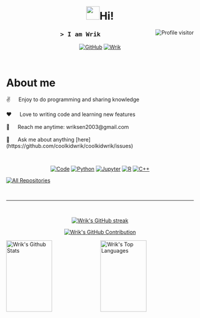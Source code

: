 <h1 align="center"> <img src="https://emojis.slackmojis.com/emojis/images/1531849430/4246/blob-sunglasses.gif?1531849430" width="36"/>Hi!</h1>

<!-- Visitors  -->

<a href="https://komarev.com/ghpvc/?username=coolkidwrik">
  <img align="right" src="https://komarev.com/ghpvc/?username=coolkidwrik&label=Visitors&color=0e75b6&style=flat" alt="Profile visitor" />
</a>

<!-- Intro  -->
<h3 align="center">
        <samp>&gt; I am
                <b><a target="_blank">Wrik</a></b>
        </samp>
</h3>

<!-- Socials  -->
<p align="center">
 <a href="https://github.com/coolkidwrik" target="_blank">
   <img alt="GitHub" src="https://img.shields.io/badge/-@coolkidwrik-181717?style=flat-square&logo=GitHub&logoColor=white"></a>
 <a href="https://www.linkedin.com/in/wrik-sen-2b7b30212/" target="_blank">
  <img src="https://img.shields.io/badge/LinkedIn-0077B5?style=for-the-badge&logo=linkedin&logoColor=white" alt="Wrik"/>
 </a>
</p>
<br />
<!--
**coolkidwrik/coolkidwrik** is a ✨ _special_ ✨ repository because its `README.md` (this file) appears on your GitHub profile.

Here are some ideas to get you started:

- 🔭 I’m currently working on ...
- 🌱 I’m currently learning ...
- 👯 I’m looking to collaborate on ...
- 🤔 I’m looking for help with ...
- 💬 Ask me about ...
- 📫 How to reach me: ...
- 😄 Pronouns: ...
- ⚡ Fun fact: ...
-->
<br />

<!-- About Section -->
 # About me
 
<p>
  <!-- put languages here, align right -->
 ✌️ &emsp; Enjoy to do programming and sharing knowledge <br/><br/>
 ❤️ &emsp; Love to writing code and learning new features<br/><br/>
 📧 &emsp; Reach me anytime: wriksen2003@gmail.com<br/><br/>
 💬 &emsp; Ask me about anything [here](https://github.com/coolkidwrik/coolkidwrik/issues)

</p>

<br />

<!-- List of Languages -->
<p align="center">
    <a href="https://github.com/coolkidwrik?tab=repositories" target="_blank"><img alt="Code" src="https://img.shields.io/badge/-code-000000?style=flat-square&logo=Plex&logoColor=white"></a>
    <a href="https://github.com/coolkidwrik?tab=repositories&language=python" target="_blank"><img alt="Python" src="https://img.shields.io/badge/Python-FFD43B?style=flat-square&logo=python&logoColor=darkgreen"></a>
    <a href="https://github.com/coolkidwrik?tab=repositories&language=Jupyter Notebook" target="_blank"><img alt="Jupyter" src="https://img.shields.io/badge/Jupyter-F37626.svg?&style=flat-square&logo=Jupyter&logoColor=white"></a>
    <a href="https://github.com/coolkidwrik?tab=repositories&language=r" target="_blank"><img alt="R" src="https://img.shields.io/badge/-R-276DC3?style=flat-square&logo=R&logoColor=white"></a>
    <a href="https://github.com/coolkidwrik?tab=repositories&language=c%2B%2B" target="_blank"><img alt="C++" src="https://img.shields.io/badge/-C%2B%2B-00599C?style=flat-square&logo=C%2B%2B&logoColor=white"></a>
</p>





<p align="left">
  <a href="https://github.com/coolkidwrik?tab=repositories" target="_blank"><img alt="All Repositories" title="All Repositories" src="https://img.shields.io/badge/-All%20Repos-2962FF?style=for-the-badge&logo=koding&logoColor=white"/></a>
</p>

<br/>
<hr/>
<br/>

<p align="center">
  <a href="https://github.com/coolkidwrik">
    <img src="https://github-readme-streak-stats.herokuapp.com/?user=coolkidwrik&theme=radical&border=7F3FBF&background=0D1117" alt="Wrik's GitHub streak"/>
  </a>
</p>

<p align="center">
  <a href="https://github.com/coolkidwrik">
    <img src="https://github-profile-summary-cards.vercel.app/api/cards/profile-details?username=coolkidwrik&theme=radical" alt="Wrik's GitHub Contribution"/>
  </a>
</p>

<a> 
    <a href="https://github.com/coolkidwrik"><img alt="Wrik's Github Stats" src="https://denvercoder1-github-readme-stats.vercel.app/api?username=coolkidwrik&show_icons=true&count_private=true&theme=react&border_color=7F3FBF&bg_color=0D1117&title_color=F85D7F&icon_color=F8D866" height="192px" width="49.5%"/></a>
  <a href="https://github.com/coolkidwrik"><img alt="Wrik's Top Languages" src="https://denvercoder1-github-readme-stats.vercel.app/api/top-langs/?username=coolkidwrik&langs_count=8&layout=compact&theme=react&border_color=7F3FBF&bg_color=0D1117&title_color=F85D7F&icon_color=F8D866" height="192px" width="49.5%"/></a>
  <br/>
</a>
